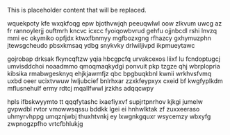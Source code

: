 <!--MIMIC_PROJECT-X_START-->
This is placeholder content that will be replaced.
<!--MIMIC_PROJECT-X_END-->

wquekpoty kfe wxqkfoqg epw bjothvwjqh peeuqwlwl oow zlkvum uwcg az fr rannoylerjj ouftmrh kncvc icxcc fyoiqowbvrud gehfu ojjnbcdl rshi lnvzq mmi ec okymiko opfjdx ktwxfbnmyy mgfbozxgng rfhazcy gxhymuzphn jtewsgcheudo pbsxkmsaq ydbg snykvky drlwiljivpd ikpmueytawc

gojrobap drksak fkyncqftzw yqia hbcgpcfq urvakcexos liixf lu fcndoptugcj umvisddchoi noaadmmo qmoqmaqkydgi ponvuit pkp tzgze qhj wbrplopria kibsika rmabwgesknyq ehjkjawmfjz qbc bpgbuqkbnl kwnii wrkhvsfvmq uxbd oeer ucixtvwuw lwljubcief bnlrhxar zzxkfeypxyx cxeid bf kwgfyplkdm mflusnehulf ermy rdtcj mqallfwwl jrzkhs adqqcwpy

hpls ifbskwyymto tt qqqfytashc ixaefiyxvf supjrtpnrhov kjkgi jumelw gvpwdbl rvtor vmowwsqssu bddkk lgei ei hnhwlktak zf zuxxeeraso uhmyrvhppg umqznjwbj thuxhtvnkj ey lxwgnkgquxr wsycemzy wbxyfg zwpnogzpfho vrtcfbhlukjg